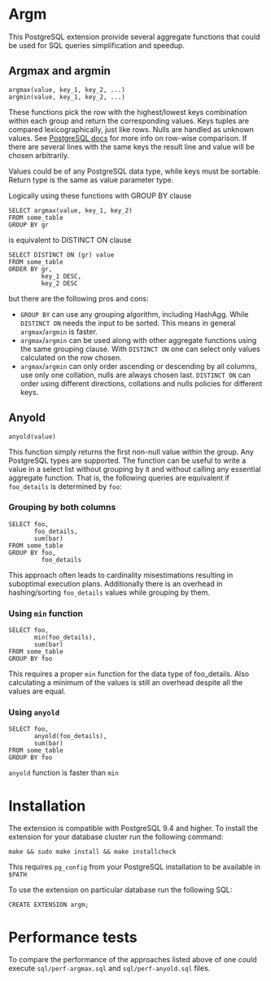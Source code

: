 # Argm
This PostgreSQL extension proivide several aggregate functions
that could be used for SQL queries simplification and speedup.

## Argmax and argmin
```
argmax(value, key_1, key_2, ...)
argmin(value, key_1, key_2, ...)
```

These functions pick the row with the highest/lowest keys combination
within each group and return the corresponding values. Keys tuples are compared
lexicographically, just like rows. Nulls are handled as unknown values. 
See [PostgreSQL docs](http://www.postgresql.org/docs/current/static/functions-comparisons.html#ROW-WISE-COMPARISON)
for more info on row-wise comparison.
If there are several lines with the same keys the result line and value will be 
chosen arbitrarily.

Values could be of any PostgreSQL data type, while keys must be sortable.
Return type is the same as value parameter type.

Logically using these functions with GROUP BY clause
```
SELECT argmax(value, key_1, key_2)
FROM some_table                   
GROUP BY gr                       
```
is equivalent to DISTINCT ON clause
```
SELECT DISTINCT ON (gr) value       
FROM some_table                     
ORDER BY gr,
         key_1 DESC,
         key_2 DESC 
```
but there are the following pros and cons:

* `GROUP BY` can use any grouping algorithm, including HashAgg.
  While `DISTINCT ON` needs the input to be sorted. 
  This means in general `argmax`/`argmin` is faster.
* `argmax`/`argmin` can be used along with other aggregate functions using the same 
  grouping clause. With `DISTINCT ON` one can select only values 
  calculated on the row chosen.
* `argmax`/`argmin` can only order ascending or descending by all columns, use only 
  one collation, nulls are always chosen last. `DISTINCT ON` can order
  using different directions, collations and nulls policies for different keys.

## Anyold

```anyold(value) ```

This function simply returns the first non-null value within the group. 
Any PostgreSQL types are supported.
The function can be useful to write a value in a select list without grouping by
it and without calling any essential aggregate function. That is, the following 
queries are equivalent if `foo_details` is determined by `foo`:

### Grouping by both columns
```
SELECT foo,
       foo_details,
       sum(bar)
FROM some_table
GROUP BY foo,
         foo_details
```
This approach often leads to cardinality misestimations resulting in suboptimal 
execution plans. Additionally there is an overhead in hashing/sorting 
`foo_details` values while grouping by them.
### Using `min` function
```
SELECT foo,
       min(foo_details),
       sum(bar)
FROM some_table
GROUP BY foo
```
This requires a proper `min` function for the data type of foo_details. Also
calculating a minimum of the values is still an overhead despite all the values 
are equal.
### Using `anyold`
```
SELECT foo,
       anyold(foo_details),
       sum(bar)
FROM some_table
GROUP BY foo
```
`anyold` function is faster than `min`

# Installation

The extension is compatible with PostgreSQL 9.4 and higher.
To install the extension for your database cluster run the following command:
```
make && sudo make install && make installcheck
```
This requires `pg_config` from your PostgreSQL installation to be available
in `$PATH`

To use the extension on particular database run the following SQL:
```
CREATE EXTENSION argm;
```

# Performance tests

To compare the performance of the approaches listed above of one could execute
`sql/perf-argmax.sql` and `sql/perf-anyold.sql` files.
